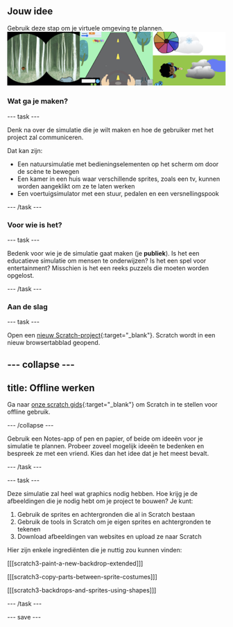 ## Jouw idee

Gebruik deze stap om je virtuele omgeving te plannen. ![Voorbeelden van wereldprojecten.](images/step.png)

### Wat ga je maken?

--- task ---

Denk na over de simulatie die je wilt maken en hoe de gebruiker met het project zal communiceren.

Dat kan zijn:
- Een natuursimulatie met bedieningselementen op het scherm om door de scène te bewegen
- Een kamer in een huis waar verschillende sprites, zoals een tv, kunnen worden aangeklikt om ze te laten werken
- Een voertuigsimulator met een stuur, pedalen en een versnellingspook


--- /task ---

### Voor wie is het?

--- task ---

Bedenk voor wie je de simulatie gaat maken (je **publiek**). Is het een educatieve simulatie om mensen te onderwijzen? Is het een spel voor entertainment? Misschien is het een reeks puzzels die moeten worden opgelost.

--- /task ---

### Aan de slag


--- task ---

Open een [nieuw Scratch-project](http://rpf.io/scratch-new){:target="_blank"}. Scratch wordt in een nieuw browsertabblad geopend.

--- collapse ---
---
title: Offline werken
---

Ga naar [onze scratch gids](https://learning-admin.raspberrypi.org/en/projects/getting-started-scratch/1){:target="_blank"} om Scratch in te stellen voor offline gebruik.

--- /collapse ---

Gebruik een Notes-app of pen en papier, of beide om ideeën voor je simulatie te plannen. Probeer zoveel mogelijk ideeën te bedenken en bespreek ze met een vriend. Kies dan het idee dat je het meest bevalt.

--- /task ---

--- task ---

Deze simulatie zal heel wat graphics nodig hebben. Hoe krijg je de afbeeldingen die je nodig hebt om je project te bouwen? Je kunt:

1. Gebruik de sprites en achtergronden die al in Scratch bestaan
2. Gebruik de tools in Scratch om je eigen sprites en achtergronden te tekenen
3. Download afbeeldingen van websites en upload ze naar Scratch

Hier zijn enkele ingrediënten die je nuttig zou kunnen vinden:

[[[scratch3-paint-a-new-backdrop-extended]]]

[[[scratch3-copy-parts-between-sprite-costumes]]]

[[[scratch3-backdrops-and-sprites-using-shapes]]]

--- /task ---

--- save ---
